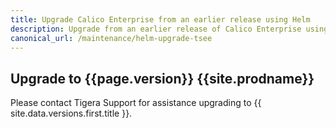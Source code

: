 ```yaml
---
title: Upgrade Calico Enterprise from an earlier release using Helm
description: Upgrade from an earlier release of Calico Enterprise using Helm.
canonical_url: /maintenance/helm-upgrade-tsee
---
```


## Upgrade to {{page.version}} {{site.prodname}}

Please contact Tigera Support for assistance upgrading to {{ site.data.versions.first.title }}.
